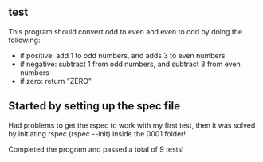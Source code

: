 ## test

This program should convert odd to even and even to odd by doing the following:

- if positive: add 1 to odd numbers, and adds 3 to even numbers
- if negative: subtract 1 from odd numbers, and subtract 3 from even numbers
- if zero: return "ZERO"

## Started by setting up the spec file

Had problems to get the rspec to work with my first test, then it was solved by initiating rspec (rspec --init) inside the 0001 folder!

Completed the program and passed a total of 9 tests!
